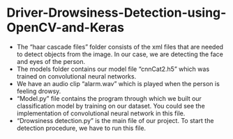 # Driver-Drowsiness-Detection-using-OpenCV-and-Keras
- The “haar cascade files” folder consists of the xml files that are needed to detect objects from the image. In our case, we are detecting the face and eyes of the person.<br>
- The models folder contains our model file “cnnCat2.h5” which was trained on convolutional neural networks.<br>
- We have an audio clip “alarm.wav” which is played when the person is feeling drowsy.<br>
- “Model.py” file contains the program through which we built our classification model by training on our dataset. You could see the implementation of convolutional neural network in this file.<br>
- “Drowsiness detection.py” is the main file of our project. To start the detection procedure, we have to run this file.<br>
